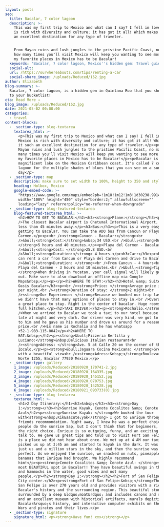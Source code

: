```yaml
---
layout: posts
seo:
  title: Bacalar, 7 color lagoon
  description: >-
    This was my first trip to Mexico and what can I say? I fell in love! Mexico
    is rich with diversity and culture; it has got it all! Which makes it such
    an excellent destination for any type of traveler.


    From Mayan ruins and lush jungles to the pristine Pacific Coast, no matter
    how many times you'll visit Mexico will keep you wanting to see more. One of
    my favorite places in Mexico has to be Bacalar!
  keywords: 'Bacalar, 7 color lagoon, Mexico''s hidden gem: Travel guide. '
  social-alt:
  url: /https://ourwhereabouts.com/tips/renting-a-car
  social-share_image: /uploads/Reduced/152.jpg
author: Elizabeth
blog-summary: >-
  Bacalar, 7 color Lagoon, is a hidden gem in Quintana Roo that you should add
  to your bucketlist!
cta: Read More →
blog_image: /uploads/Reduced/152.jpg
date: 2021-05-02 00:00:00
categories:
  - travel
content-blocks:
  - _section-type: blog-textarea
    textarea_html: >-
      <p>This was my first trip to Mexico and what can I say? I fell in love!
      Mexico is rich with diversity and culture; it has got it all! Which makes
      it such an excellent destination for any type of traveler.</p><p>From
      Mayan ruins and lush jungles to the pristine Pacific Coast, no matter how
      many times you'll visit Mexico will keep you wanting to see more. One of
      my favorite places in Mexico has to be Bacalar!</p><p>Bacalar is a
      magnificent lake on the Mexican Caribbean coast. It's called 7 color
      lagoon for the multiple shades of blues that you can see on a sunny
      day</p>
  - _section-type: map
    description: make sure to set width to 100%, height to 350 and style to border 2
    heading: Holbox, Mexico
    google-embed-code: >-
      "https://www.google.com/maps/embed?pb=!1m18!1m12!1m3!1d30238.99144843487!2d-88.41682003681221!3d18.66965238861537!2m3!1f0!2f0!3f0!3m2!1i1024!2i768!4f13.1!3m3!1m2!1s0x8f5bb13e302c19f9%3A0x11cedc7f2bd0e608!2sBacalar%2C%20Quintana%20Roo%2C%20Mexico!5e0!3m2!1sen!2sil!4v1661512345936!5m2!1sen!2sil"
      width="100%" height="450" style="border:2;" allowfullscreen=""
      loading="lazy" referrerpolicy="no-referrer-when-downgrade"
  - _section-type: blog-featured-textarea
    blog-featured-textarea_html: >-
      <h2>HOW TO GET TO BACALAR:</h2><h3><strong>Plane:</strong></h3><p><br
      />The closest Bacalar airport is Chetumal International Airport, located
      less than 45 minutes away.</p><h3>Bus:</h3><p>This is a very easy way of
      getting to Bacalar. You can take the ADO bus from Cancun or Playa del
      Carmen.</p><p><br /><strong>Canucn - Bacalar:</strong><br
      />&bull;<strong>Cost:</strong>&nbsp;34 USD.<br />&bull;<strong>Duration:
      </strong>5 hours and 40 minutes.</p><p>Playa del Carmen - Bacalar:<br
      />&bull;<strong>Cost: </strong>25.8 USD.<br
      />&bull;<strong>Duration:</strong> 4 hours.</p><h3>Car:</h3><p><br />You
      can rent a car from Cancun or Playa del Carmen and drive to Bacalar.<br
      />&bull;<strong>Duration: </strong><br />From Cancun - 4 hours<br />From
      Playa del Carmen - 3 hours and 10 minutes.<br />&bull;<strong>Tip:
      </strong>When driving in Yucatan, your cell signal will likely go in and
      out. Make sure to also download an offline map via Google
      Maps&nbsp;</p><p>​​​​​​</p><h2>WHERE TO STAY:</h2><h3>Hotel &amp; Suites
      Oasis Bacalar</h3><p><br /><strong>Price: </strong>Avrage price is 70 USD
      per night.<br /><strong>Duration of stay: </strong>2 nights<br
      /><strong>Our Experience: </strong>Because we booked our trip last minute
      we didn't have that many options of places to stay in.<br />Overall, it's
      a great place to stay. Right in the center of bacalar. Huge rooms &amp;
      full kitchen.</p><h2>TAXI DRIVER:</h2><p><strong>Rochalio.</strong><br
      />When we arrived to Bacalar we took a taxi to our hotel because it was
      late at night and very dark. Our driver was very kind, we got to talking
      to him and he gave us his number and drove us around for a reasonable
      price.<br />His name is Rochalio and he has whatsapp
      +52-1-983-115-0042</p><h2>WHERE TO
      EAT:&nbsp;</h2><p><strong>&bull;Pizzeria Bertilla y
      Luciano:</strong>&nbsp;​​​​Delicious Italian restaurant<br
      /><strong>Adress: </strong>Ave. 5 at Calle 20 on the corner of the
      Zocalo.</p><p><strong>&bull;Jaguara Cocina Mexicana: </strong>Great food
      with a beautiful view<br /><strong>Adress:&nbsp;</strong>Boulevard Costera
      Norte 1255, Bacalar 77930 Mexico.​​​​</p>
  - _section-type: gallery
    1_image: /uploads/Reduced/20180920_170741-2.jpg
    2_image: /uploads/Reduced/20180920_164335.jpg
    3_image: /uploads/Reduced/20180920_145152.jpg
    4_image: /uploads/Reduced/20180920_070753.jpg
    5_image: /uploads/Reduced/20180920_142528.jpg
    6_image: /uploads/Reduced/20180921_093733(0).jpg
  - _section-type: blog-textarea
    textarea_html: >-
      <h1>2 Day Itinerary:</h1><h2>&nbsp;</h2><h3><strong>Day
      1:</strong></h3><h2>Sunrise Kayak, Cenote Cocalitos &amp; Cenote
      Azul</h2><p><strong>Sunrise Kayak: </strong>We booked the tour
      with<strong>&nbsp;Kik&aacute;yak</strong> I got to Enrique through a
      friends recommondation. Right away, I knew he was a perfect choice. Most
      people do the sunrise Sap, but I don't think that for beginners, SAP is
      the right choice. Enrique is so outgoing, funny, and an exciting person to
      talk to. He gave us great tips and told us to visit Fort San Felipe, which
      is a place we did not hear about once. We met up at 4 AM our taxi driver
      picked us up at 3:45 am and started to kayak in the dark. It was beautiful
      just us and a million stars in the sky, and then the sunrise was just
      perfect. As we enjoyed the sunrise, we snacked on nuts, pineapples, and
      bananas that Enrique had brought. We highly recommend
      him!</p><p><strong>Cenote Cocalitos &amp; Cenote Azul: </strong><br />The
      most BEAUTIFUL spot in Bacalar!! They have beautiful swings in the water
      and hammocks in the water, good vibes and not many
      people.</p><h2><strong>Day 2:</strong></h2><h2>Fort of San Felipe &amp;
      City center.</h2><p><strong>Fort of San Felipe:&nbsp;</strong>The Fort of
      San Felipe is over 270 years old and provides visitors with a rich view of
      Bacalar's history and the surrounding region. This beautiful stone Fort is
      surrounded by a deep &ldquo;moat&rdquo; and includes canons and ramparts
      and an excellent museum with historical artifacts, murals depicting
      Bacalar&rsquo;s history, and interactive computer exhibits on the Caste
      Wars and pirates and their lives.</p>
  - _section-type: signature
    signature_html: <p><strong>Have fun! xxx</strong></p>
---
```

